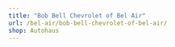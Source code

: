 ```yaml
---
title: "Bob Bell Chevrolet of Bel Air"
url: /bel-air/bob-bell-chevrolet-of-bel-air/
shop: Autohaus
---
```

